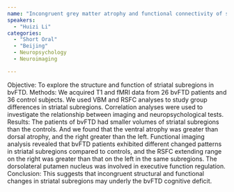 ```yaml
---
name: "Incongruent grey matter atrophy and functional connectivity of striatal subregions in behavioral variant frontotemporal dementia"
speakers:
  - "Huizi Li"
categories:
  - "Short Oral"
  - "Beijing"
  - Neuropsychology
  - Neuroimaging

---
```


Objective: To explore the structure and function of striatal subregions in bvFTD.
Methods: We acquired T1 and fMRI data from 26 bvFTD patients and 36 control subjects. We used VBM and RSFC analyses to study group differences in striatal subregions. Correlation analyses were used to investigate the relationship between imaging and neuropsychological tests.
Results: The patients of bvFTD had smaller volumes of striatal subregions than the controls. And we found that the ventral atrophy was greater than dorsal atrophy, and the right greater than the left. Functional imaging analysis revealed that bvFTD patients exhibited different changed patterns in striatal subregions compared to controls, and the RSFC extending range on the right was greater than that on the left in the same subregions. The dorsolateral putamen nucleus was involved in executive function regulation.
Conclusion: This suggests that incongruent structural and functional changes in striatal subregions may underly the bvFTD cognitive deficit.
